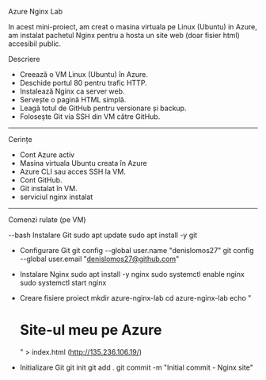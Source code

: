 Azure Nginx Lab

In acest mini-proiect, am creat o masina virtuala pe Linux (Ubuntu) in Azure, am instalat pachetul Nginx pentru a hosta un site web (doar fisier html) accesibil public.


Descriere

- Creează o VM Linux (Ubuntu) în Azure.
- Deschide portul 80 pentru trafic HTTP.
- Instalează Nginx ca server web.
- Servește o pagină HTML simplă.
- Leagă totul de GitHub pentru versionare și backup.
- Folosește Git via SSH din VM către GitHub.

---
Cerințe

- Cont Azure activ
- Masina virtuala Ubuntu creata în Azure
- Azure CLI sau acces SSH la VM.
- Cont GitHub.
- Git instalat în VM.
- serviciul nginx instalat

---

Comenzi rulate (pe VM)

--bash
 Instalare Git
sudo apt update
sudo apt install -y git

- Configurare Git
git config --global user.name "denislomos27"
git config --global user.email "denislomos27@github.com"

- Instalare Nginx
sudo apt install -y nginx
sudo systemctl enable nginx
sudo systemctl start nginx

- Creare fisiere proiect
mkdir azure-nginx-lab
cd azure-nginx-lab
echo
 "<h1>Site-ul meu pe Azure</h1>" > index.html (http://135.236.106.19/)

- Initializare Git
git init
git add .
git commit -m "Initial commit - Nginx site"

